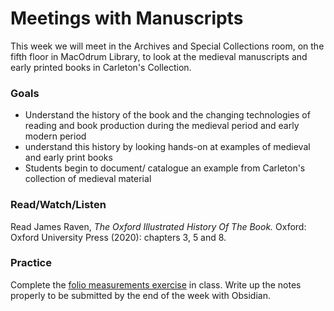 # Meetings with Manuscripts

This week we will meet in the Archives and Special Collections room, on the fifth floor in MacOdrum Library, to look at the medieval manuscripts and early printed books in Carleton's Collection.

### Goals

* Understand the history of the book and the changing technologies of reading and book production during the medieval period and early modern period
* understand this history by looking hands-on at examples of medieval and early print books
* Students begin to document/ catalogue an example from Carleton's collection of medieval material

### Read/Watch/Listen

Read James Raven, _The Oxford Illustrated History Of The Book._ Oxford: Oxford University Press (2020): chapters 3, 5 and 8.&#x20;

### Practice

Complete the [folio measurements exercise](../course-information/exercises/1.-folio-measurements.md) in class. Write up the notes properly to be submitted by the end of the week with Obsidian.&#x20;
